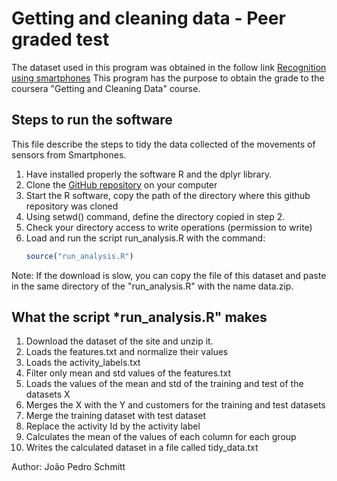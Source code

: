 # Getting and cleaning data - Peer graded test

The dataset used in this program was obtained in the follow link [Recognition using smartphones](http://archive.ics.uci.edu/ml/datasets/Human+Activity+Recognition+Using+Smartphones)
This program has the purpose to obtain the grade to the coursera "Getting and Cleaning Data" course.

## Steps to run the software

This file describe the steps to tidy the data collected of the movements of sensors from Smartphones.

1. Have installed properly the software R and the dplyr library.
2. Clone the [GitHub repository](https://github.com/schmittjoaopedro/getting-and-cleaning-data) on your computer
3. Start the R software, copy the path of the directory where this github repository was cloned
3. Using setwd() command, define the directory copied in step 2.
4. Check your directory access to write operations (permission to write)
5. Load and run the script run_analysis.R with the command: 
    ```R
    source("run_analysis.R")
    ```

Note: If the download is slow, you can copy the file of this dataset and paste in the same directory of the "run_analysis.R" with the name data.zip.

## What the script *run_analysis.R" makes

1. Download the dataset of the site and unzip it.
2. Loads the features.txt and normalize their values
3. Loads the activity_labels.txt
4. Filter only mean and std values of the features.txt
5. Loads the values of the mean and std of the training and test of the datasets X
6. Merges the X with the Y and customers for the training and test datasets
8. Merge the training dataset with test dataset
9. Replace the activity Id by the activity label
10. Calculates the mean of the values of each column for each group
11. Writes the calculated dataset in a file called tidy_data.txt

Author: João Pedro Schmitt